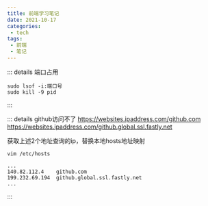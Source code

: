 ```yaml
---
title: 前端学习笔记
date: 2021-10-17
categories:
 - tech
tags:
 - 前端
 - 笔记
---
```


::: details 端口占用
```shell script
sudo lsof -i:端口号
sudo kill -9 pid
```
:::

::: details github访问不了
https://websites.ipaddress.com/github.com
https://websites.ipaddress.com/github.global.ssl.fastly.net

获取上述2个地址查询的ip，替换本地hosts地址映射
```shell script
vim /etc/hosts

...
140.82.112.4    github.com
199.232.69.194  github.global.ssl.fastly.net
...

```
:::
